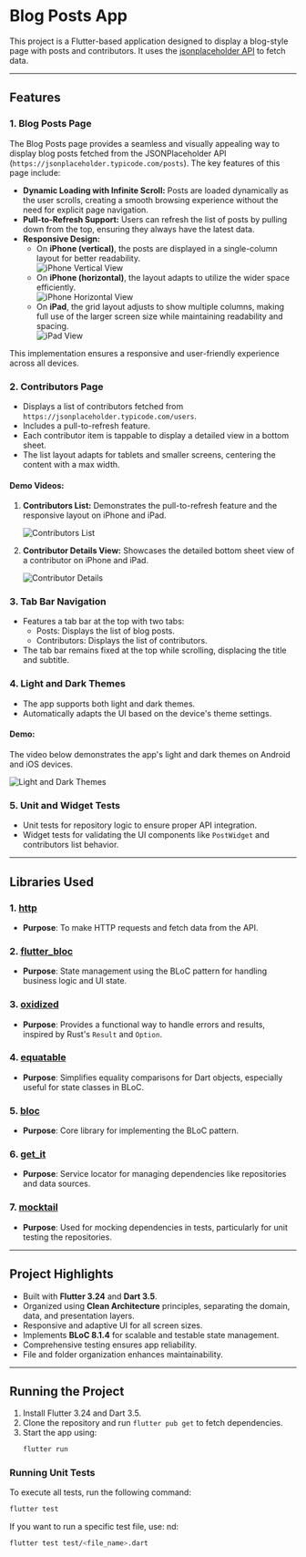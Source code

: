 

# Blog Posts App

This project is a Flutter-based application designed to display a blog-style page with posts and contributors. It uses the [jsonplaceholder API](https://jsonplaceholder.typicode.com/) to fetch data.

---

## Features

### 1. **Blog Posts Page**

The Blog Posts page provides a seamless and visually appealing way to display blog posts fetched from the JSONPlaceholder API (`https://jsonplaceholder.typicode.com/posts`). The key features of this page include:

- **Dynamic Loading with Infinite Scroll:** Posts are loaded dynamically as the user scrolls, creating a smooth browsing experience without the need for explicit page navigation.
- **Pull-to-Refresh Support:** Users can refresh the list of posts by pulling down from the top, ensuring they always have the latest data.
- **Responsive Design:** 
  - On **iPhone (vertical)**, the posts are displayed in a single-column layout for better readability.  
    ![iPhone Vertical View](https://github.com/user-attachments/assets/45dec839-bc40-435c-9ee2-6965f4bb3bf5)
  - On **iPhone (horizontal)**, the layout adapts to utilize the wider space efficiently.  
    ![iPhone Horizontal View](https://github.com/user-attachments/assets/cbcd6338-3d94-46f6-b788-fd35c7f96043)
  - On **iPad**, the grid layout adjusts to show multiple columns, making full use of the larger screen size while maintaining readability and spacing.  
    ![iPad View](https://github.com/user-attachments/assets/dce3848a-a370-4292-bdfa-46fd9726ce23)

This implementation ensures a responsive and user-friendly experience across all devices.


### 2. **Contributors Page**
- Displays a list of contributors fetched from `https://jsonplaceholder.typicode.com/users`.
- Includes a pull-to-refresh feature.
- Each contributor item is tappable to display a detailed view in a bottom sheet.
- The list layout adapts for tablets and smaller screens, centering the content with a max width.

#### Demo Videos:
1. **Contributors List:** Demonstrates the pull-to-refresh feature and the responsive layout on iPhone and iPad. 
 


   ![Contributors List](https://github.com/user-attachments/assets/787ac5f7-7818-4331-83c0-20a1d625e131)

   
2. **Contributor Details View:** Showcases the detailed bottom sheet view of a contributor on iPhone and iPad.  


   ![Contributor Details](https://github.com/user-attachments/assets/eac6500c-8c2d-442b-b2fb-fe08020595c0)






### 3. **Tab Bar Navigation**
- Features a tab bar at the top with two tabs:
  - Posts: Displays the list of blog posts.
  - Contributors: Displays the list of contributors.
- The tab bar remains fixed at the top while scrolling, displacing the title and subtitle.

### 4. **Light and Dark Themes**
- The app supports both light and dark themes.
- Automatically adapts the UI based on the device's theme settings.

#### Demo:
The video below demonstrates the app's light and dark themes on Android and iOS devices.  

![Light and Dark Themes](https://github.com/user-attachments/assets/2e51733f-81bc-4afe-86f2-d0c2c099c252)


### 5. **Unit and Widget Tests**
- Unit tests for repository logic to ensure proper API integration.
- Widget tests for validating the UI components like `PostWidget` and contributors list behavior.


---

## Libraries Used

### 1. **[http](https://pub.dev/packages/http)**
- **Purpose**: To make HTTP requests and fetch data from the API.

### 2. **[flutter_bloc](https://pub.dev/packages/flutter_bloc)**
- **Purpose**: State management using the BLoC pattern for handling business logic and UI state.

### 3. **[oxidized](https://pub.dev/packages/oxidized)**
- **Purpose**: Provides a functional way to handle errors and results, inspired by Rust's `Result` and `Option`.

### 4. **[equatable](https://pub.dev/packages/equatable)**
- **Purpose**: Simplifies equality comparisons for Dart objects, especially useful for state classes in BLoC.

### 5. **[bloc](https://pub.dev/packages/bloc)**
- **Purpose**: Core library for implementing the BLoC pattern.

### 6. **[get_it](https://pub.dev/packages/get_it)**
- **Purpose**: Service locator for managing dependencies like repositories and data sources.

### 7. **[mocktail](https://pub.dev/packages/mocktail)**
- **Purpose**: Used for mocking dependencies in tests, particularly for unit testing the repositories.

---

## Project Highlights

- Built with **Flutter 3.24** and **Dart 3.5**.
- Organized using **Clean Architecture** principles, separating the domain, data, and presentation layers.
- Responsive and adaptive UI for all screen sizes.
- Implements **BLoC 8.1.4** for scalable and testable state management.
- Comprehensive testing ensures app reliability.
- File and folder organization enhances maintainability.

---

## Running the Project

1. Install Flutter 3.24 and Dart 3.5.
2. Clone the repository and run `flutter pub get` to fetch dependencies.
3. Start the app using:
   ```bash
   flutter run

### Running Unit Tests

To execute all tests, run the following command:
  ```bash
  flutter test
```

If you want to run a specific test file, use:
nd:
  ```bash
  flutter test test/<file_name>.dart
```

